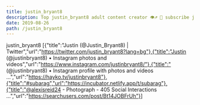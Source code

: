 ```yaml
---
title: justin_bryant8
description: Top justin_bryant8 adult content creator 👁♐️ 👑 subscribe justin_bryant8 to my porn site below IG justin_bryant8
date: 2019-08-26
path: /justin_bryant8
---
```


justin_bryant8
[{"title":"Justin (@Justin_Bryant8) | Twitter","url":"https://twitter.com/justin_bryant8?lang=bg"},{"title":"Justin (@justinbryant8) • Instagram photos and videos","url":"https://www.instagram.com/justinbryant8/"},{"title":"️ (@justinbryant8) • Instagram profile with photos and videos ...","url":"https://hayko.tv/justinbryant8"},{"title":"#subarag","url":"https://incubator.netlify.app/t/subarag"},{"title":"@alexisreid24 - Photograph - 405 Social Interactions ...","url":"https://searchusers.com/post/Bt14JOBFrUh"}]

